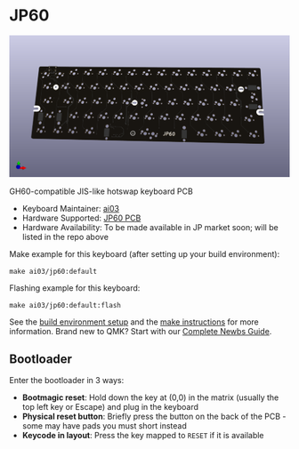 # JP60

![JP60](https://github.com/ai03-2725/JP60/raw/main/Render/Front.png)

GH60-compatible JIS-like hotswap keyboard PCB

* Keyboard Maintainer: [ai03](https://github.com/ai03-2725)
* Hardware Supported: [JP60 PCB](https://github.com/ai03-2725/JP60)
* Hardware Availability: To be made available in JP market soon; will be listed in the repo above

Make example for this keyboard (after setting up your build environment):

    make ai03/jp60:default

Flashing example for this keyboard:

    make ai03/jp60:default:flash

See the [build environment setup](https://docs.qmk.fm/#/getting_started_build_tools) and the [make instructions](https://docs.qmk.fm/#/getting_started_make_guide) for more information. Brand new to QMK? Start with our [Complete Newbs Guide](https://docs.qmk.fm/#/newbs).

## Bootloader

Enter the bootloader in 3 ways:

* **Bootmagic reset**: Hold down the key at (0,0) in the matrix (usually the top left key or Escape) and plug in the keyboard
* **Physical reset button**: Briefly press the button on the back of the PCB - some may have pads you must short instead
* **Keycode in layout**: Press the key mapped to `RESET` if it is available
